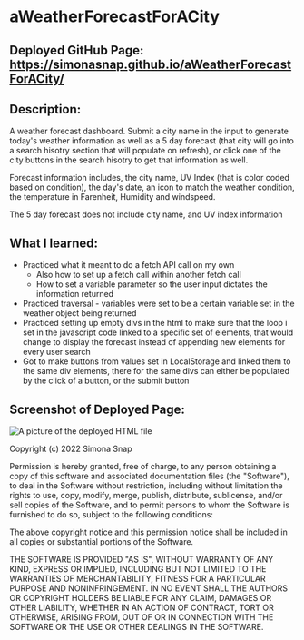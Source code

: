 # aWeatherForecastForACity

## Deployed GitHub Page: https://simonasnap.github.io/aWeatherForecastForACity/ 

## Description:
A weather forecast dashboard. Submit a city name in the input to generate today's weather information as well as a 5 day forecast (that city will go into a search hisotry section that will populate on refresh), or click one of the city buttons in the search hisotry to get that information as well.

Forecast information includes, the city name, UV Index (that is color coded based on condition), the day's date, an icon to match the weather condition, the temperature in Farenheit, Humidity and windspeed.

The 5 day forecast does not include city name, and UV index information

## What I learned:
- Practiced what it meant to do a fetch API call on my own
    - Also how to set up a fetch call within another fetch call
    - How to set a variable parameter so the user input dictates the information returned
- Practiced traversal - variables were set to be a certain variable set in the weather object being returned
- Practiced setting up empty divs in the html to make sure that the loop i set in the javascript code linked to a specific set of elements, that would change to display the forecast instead of appending new elements for every user search
- Got to make buttons from values set in LocalStorage and linked them to the same div elements, there for the same divs can either be populated by the click of a button, or the submit button 

## Screenshot of Deployed Page:
![A picture of the deployed HTML file](./Assets/ "Weather Forecast Deployed Page Screenshot")

Copyright (c) 2022 Simona Snap

Permission is hereby granted, free of charge, to any person obtaining a copy of this software and associated documentation files (the "Software"), to deal in the Software without restriction, including without limitation the rights to use, copy, modify, merge, publish, distribute, sublicense, and/or sell copies of the Software, and to permit persons to whom the Software is furnished to do so, subject to the following conditions:

The above copyright notice and this permission notice shall be included in all copies or substantial portions of the Software.

THE SOFTWARE IS PROVIDED "AS IS", WITHOUT WARRANTY OF ANY KIND, EXPRESS OR IMPLIED, INCLUDING BUT NOT LIMITED TO THE WARRANTIES OF MERCHANTABILITY, FITNESS FOR A PARTICULAR PURPOSE AND NONINFRINGEMENT. IN NO EVENT SHALL THE AUTHORS OR COPYRIGHT HOLDERS BE LIABLE FOR ANY CLAIM, DAMAGES OR OTHER LIABILITY, WHETHER IN AN ACTION OF CONTRACT, TORT OR OTHERWISE, ARISING FROM, OUT OF OR IN CONNECTION WITH THE SOFTWARE OR THE USE OR OTHER DEALINGS IN THE SOFTWARE.